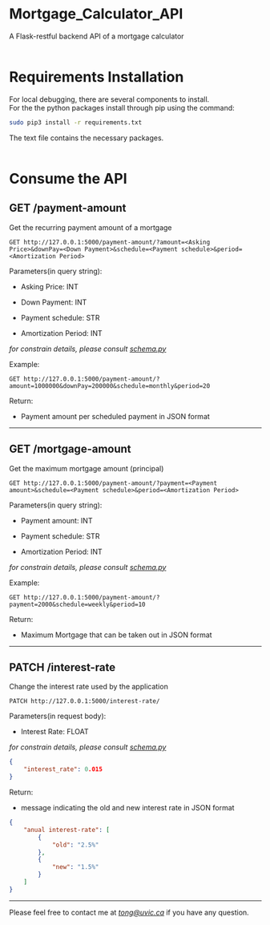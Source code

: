 # Mortgage_Calculator_API
A Flask-restful backend API of a mortgage calculator<br><br>

# Requirements Installation

For local debugging, there are several components to install.<br>
For the the python packages install through pip using the command:

```bash
sudo pip3 install -r requirements.txt
```

The text file contains the necessary packages.<br><br>


# Consume the API


## **GET /payment-amount**


Get the recurring payment amount of a mortgage

```
GET http://127.0.0.1:5000/payment-amount/?amount=<Asking Price>&downPay=<Down Payment>&schedule=<Payment schedule>&period=<Amortization Period>
```

Parameters(in query string):

* Asking Price: INT

* Down Payment: INT

* Payment schedule: STR

* Amortization Period: INT

*for constrain details, please consult [schema.py](../main/schema.py)*

Example:
```
GET http://127.0.0.1:5000/payment-amount/?amount=1000000&downPay=200000&schedule=monthly&period=20
```

Return:

* Payment amount per scheduled payment in JSON format


---
## **GET /mortgage-amount**


Get the maximum mortgage amount (principal)

```
GET http://127.0.0.1:5000/payment-amount/?payment=<Payment amount>&schedule=<Payment schedule>&period=<Amortization Period>
```

Parameters(in query string):

* Payment amount: INT

* Payment schedule: STR

* Amortization Period: INT

*for constrain details, please consult [schema.py](../main/schema.py)*

Example:
```
GET http://127.0.0.1:5000/payment-amount/?payment=2000&schedule=weekly&period=10
```

Return:

* Maximum Mortgage that can be taken out in JSON format

---
## **PATCH /interest-rate**


Change the interest rate used by the application

```
PATCH http://127.0.0.1:5000/interest-rate/
```

Parameters(in request body):
* Interest Rate: FLOAT

*for constrain details, please consult [schema.py](../main/schema.py)*

``` json
{
    "interest_rate": 0.015
}
```

Return:

* message indicating the old and new interest rate in JSON format

``` json
{
    "anual interest-rate": [
        {
            "old": "2.5%"
        },
        {
            "new": "1.5%"
        }
    ]
}
```

---
Please feel free to contact me at *tong@uvic.ca* if you have any question.
